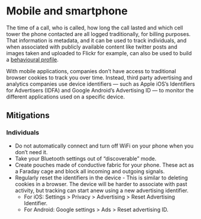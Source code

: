# Mobile and smartphone

The time of a call, who is called, how long the call lasted and which cell tower the phone contacted are all logged traditionally, for billing purposes. That information is metadata, and it can be used to track individuals, and when associated with publicly available content like twitter posts and images taken and uploaded to Flickr for example, can also be used to build a [behavioural profile](/../../DA-threat-model/assistive-technologies/Behavioural-analysis.md).

With mobile applications, companies don’t have access to traditional browser cookies to track you over time. Instead, third party advertising and analytics companies use device identifiers — such as Apple iOS’s Identifiers for Advertisers (IDFA) and Google Android’s Advertising ID — to monitor the different applications used on a specific device.
 
## Mitigations

### Individuals

* Do not automatically connect and turn off WiFi on your phone when you don’t need it.
* Take your Bluetooth settings out of “discoverable” mode.
* Create pouches made of conductive fabric for your phone. These act as a Faraday cage and block all incoming and outgoing signals.
* Regularly reset the identifiers in the device - This is similar to deleting cookies in a browser. The device will be harder to associate with past activity, but tracking can start anew using a new advertising identifier.
    * For iOS: Settings > Privacy > Advertising > Reset Advertising Identifier.
    * For Android: Google settings > Ads > Reset advertising ID.

